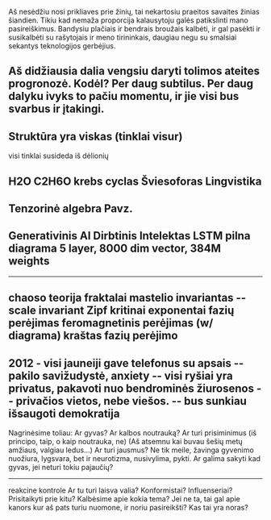
Aš nesėdžiu nosi prikliaves prie žinių, tai nekartosiu praeitos savaites
žinias šiandien. Tikiu kad nemaža proporcija kalausytoju galės
patikslinti mano pasireiškimus. Bandysiu plačiais ir bendrais broužais
kalbėti, ir gal pasėkti ir susikalbėti su rašytojais ir meno tirininkais,
daugiau negu su smalsiai sekantys teknologijos gerbėjius.

Aš didžiausia dalia vengsiu daryti tolimos ateites progronozė. Kodėl?
Per daug subtilus. Per daug dalyku ivyks to pačiu momentu, ir jie visi
bus svarbus ir įtakingi.
-----

Struktūra yra viskas (tinklai visur)
------------------------------------

visi tinklai susideda iš dėlionių

H2O
C2H6O
krebs cyclas
Šviesoforas
Lingvistika
-----
Tenzorinė algebra
Pavz.
---------
Generativinis AI Dirbtinis Intelektas 
LSTM
pilna diagrama
5 layer, 8000 dim vector, 384M weights
------

------- 
chaoso teorija
fraktalai
mastelio invariantas -- scale invariant
Zipf
kritinai exponentai
fazių perėjimas
feromagnetinis perėjimas  (w/ diagrama)
kraštas fazių perėjimo
--------
2012 - visi jauneiji gave telefonus su apsais
-- pakilo savižudystė, anxiety
-- visi ryšiai yra privatus, pakavoti nuo bendrominės žiurosenos 
-- privačios vietos, nebe viešos.
-- bus sunkiau išsaugoti demokratija
--------
Nagrinėsime toliau:
Ar gyvas?
Ar kalbos noutrauką?
Ar turi prisiminimus (iš principo, taip, o kaip noutrauka, ne)
(Aš atsemnu kai buvau šešių metų amžiaus, valgiau ledus...)
Ar turi jausmus? Ne tik meile, žavinga gyvenimo nuožiura, 
lygsvara, bet ir neurotizma, nusivylima, pykti.
Ar galima sakyti kad gyvas, jei neturi tokiu pajaučių?

------
reakcine kontrole
Ar tu turi laisva valia?
Konformistai? Influenseriai? Prisitaikyti prie kitu?
Kalbėsime apie kokia tema?
Jei ne ta, tai gal apie kanors kur aš pats turiu nuomone, ir noriu
pasireikšti? 
Kas tai yra noras?
